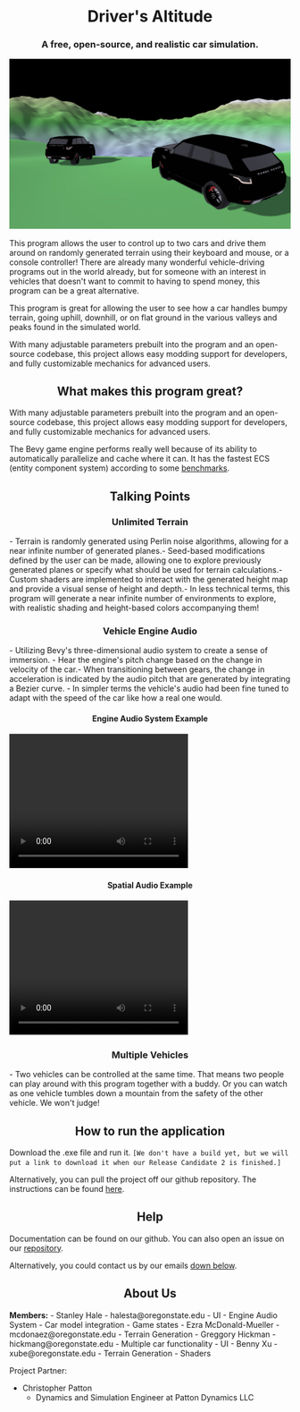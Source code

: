 <link rel="stylesheet" href="style.css">

<h1 align="center">Driver's Altitude</h1>

<h3 align="center">A free, open-source, and realistic car simulation.</h3>

![Two cars looking off into the distant mountain roads](./TwoCarHorizonView.png)


This program allows the user to control up to two cars and drive them around on randomly generated terrain using their keyboard and mouse, or a console controller! There are already many wonderful vehicle-driving programs out in the world already, but for someone with an interest in vehicles that doesn't want to commit to having to spend money, this program can be a great alternative.​

This program is great for allowing the user to see how a car handles bumpy terrain, going uphill, downhill, or on flat ground in the various valleys and peaks found in the simulated world.​

With many adjustable parameters prebuilt into the program and an open-source codebase, this project allows easy modding support for developers, and fully customizable mechanics for advanced users.

<h2 align="center">What makes this program great?</h2>

With many adjustable parameters prebuilt into the program and an open-source codebase, this project allows easy modding support for developers, and fully customizable mechanics for advanced users.

The Bevy game engine performs really well because of its ability to automatically parallelize and cache where it can. It has the fastest ECS (entity component system) according to some [benchmarks](https://taintedcoders.com/bevy/ecs-evolution/).

<h2 align="center">Talking Points</h2>

<h3 align="center">Unlimited Terrain</h3>
- Terrain is randomly generated using Perlin noise algorithms, allowing for a near infinite number of generated planes.​
- Seed-based modifications defined by the user can be made, allowing one to explore previously generated planes or specify what should be used for terrain calculations.​
- Custom shaders are implemented to interact with the generated height map and provide a visual sense of height and depth.​
- In less technical terms, this program will generate a near infinite number of environments to explore, with realistic shading and height-based colors accompanying them!

<h3 align="center">Vehicle Engine Audio</h3>
- Utilizing Bevy's three-dimensional audio system to create a sense of immersion. ​
- Hear the engine's pitch change based on the change in velocity of the car.​
- When transitioning between gears, the change in acceleration is indicated by the audio pitch that are generated by integrating a Bezier curve.
- In simpler terms the vehicle's audio had been fine tuned to adapt with the speed of the car like how a real one would.

<h4 align="center">Engine Audio System Example</h4>
<video src="example_engine.mkv" width="320" height="240" controls align="center"></video>

<h4 align="center">Spatial Audio Example</h4>
<video src="example_spatial.mkv" width="320" height="240" controls align="center"></video>

<h3 align="center">Multiple Vehicles</h3>
- Two vehicles can be controlled at the same time. That means two people can play around with this program together with a buddy. Or you can watch as one vehicle tumbles down a mountain from the safety of the other vehicle. We won't judge!

<h2 align="center">How to run the application</h2>

Download the .exe file and run it. 
`[We don't have a build yet, but we will put a link to download it when our Release Candidate 2 is finished.]`

Alternatively, you can pull the project off our github repository. The instructions can be found [here](https://github.com/StanleyCHale/Capstone-Vehicle-Sim-Project-Team3/blob/main/src/project-info.md).

<h2 align="center">Help</h2>

Documentation can be found on our github. You can also open an issue on our [repository](https://github.com/StanleyCHale/Capstone-Vehicle-Sim-Project-Team3/tree/main).

Alternatively, you could contact us by our emails [down below](##aboutus).

<h2 align="center">About Us</h2>
<b>Members:</b>
- Stanley Hale - halesta@oregonstate.edu
  - UI
  - Engine Audio System
  - Car model integration
  - Game states
- Ezra McDonald-Mueller - mcdonaez@oregonstate.edu
  - Terrain Generation
- Greggory Hickman​ - hickmang@oregonstate.edu
  - Multiple car functionality
  - UI
- Benny Xu - xube@oregonstate.edu
  - Terrain Generation
  - Shaders

Project Partner:
- Christopher Patton 
  - Dynamics and Simulation Engineer at Patton Dynamics LLC
